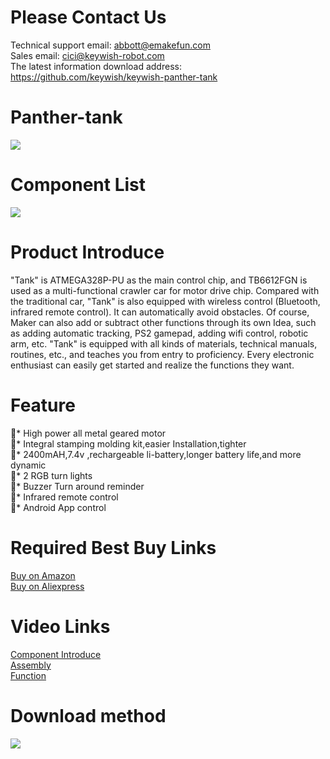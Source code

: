 # Please Contact Us

Technical support email: abbott@emakefun.com </br>
Sales email: cici@keywish-robot.com </br>
The latest information download address: https://github.com/keywish/keywish-panther-tank

# Panther-tank
![](https://github.com/keywish/keywish-panther-tank/blob/master/Panther-tank.jpg)
# Component List
![](https://github.com/keywish/keywish-panther-tank/blob/master/Component%20list.png)
# Product Introduce
"Tank" is ATMEGA328P-PU as the main control chip, and TB6612FGN is used as a multi-functional
crawler car for motor drive chip. Compared with the traditional car, "Tank" is also equipped with wireless
control (Bluetooth, infrared remote control). It can automatically avoid obstacles. Of course, Maker can also
add or subtract other functions through its own Idea, such as adding automatic tracking, PS2 gamepad,
adding wifi control, robotic arm, etc.
"Tank" is equipped with all kinds of materials, technical manuals, routines, etc., and teaches you from
entry to proficiency. Every electronic enthusiast can easily get started and realize the functions they want.

# Feature

*	High power all metal geared motor</br>
*	Integral stamping molding kit,easier Installation,tighter</br>
*	2400mAH,7.4v ,rechargeable li-battery,longer battery life,and more dynamic</br>
*	2 RGB turn lights</br>
*	Buzzer Turn around reminder</br>
*	Infrared remote control</br>
*	Android App control</br>


# Required Best Buy Links
[Buy on Amazon]( https://www.amazon.com/dp/B07CFX53W4 ) </br>
[Buy on Aliexpress]( https://www.aliexpress.com/store/product/Tank-Robot-for-Arduino-UNO-R3-Smart-Cars-Super-Starter-Kit-APP-RC-Gravity-Sensing-Remote/3269016_32919990916.html)

# Video Links
[Component Introduce](https://www.youtube.com/watch?v=nQKkJ7il_7U)</br>
[Assembly](https://www.youtube.com/watch?v=uKt7CwDJHMs)</br>
[Function](https://www.youtube.com/watch?v=HLLu401wWoE)</br>

# Download method
![](https://github.com/keywish/keywish-panther-tank/blob/master/Image.png)
